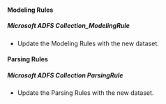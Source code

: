 
#### Modeling Rules

##### Microsoft ADFS Collection_ModelingRule

- Update the Modeling Rules with the new dataset.

#### Parsing Rules

##### Microsoft ADFS Collection ParsingRule

- Update the Parsing Rules with the new dataset.
